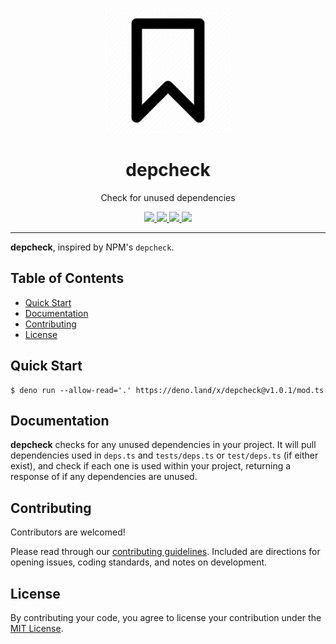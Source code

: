 <p align="center">
  <img height="200" src="./logo.png" alt="depcheck logo">
  <h1 align="center">depcheck</h1>
</p>
<p align="center">Check for unused dependencies</p>
<p align="center">
  <a href="https://github.com/ebebbington/depcheck/releases">
    <img src="https://img.shields.io/github/release/ebebbington/depcheck.svg?color=bright_green&label=latest">
  </a>
  <a href="https://github.com/ebebbington/depcheck/actions">
    <img src="https://img.shields.io/github/workflow/status/ebebbington/depcheck/master?label=tests">
  </a>
  <a href="https://github.com/ebebbington/depcheck/actions">
    <img src="https://img.shields.io/github/workflow/status/ebebbington/depcheck/CodeQL?label=CodeQL">
  </a>
  <a href="https://sonarcloud.io/dashboard?id=ebebbington_depcheck">
    <img src="https://sonarcloud.io/api/project_badges/measure?project=ebebbington_depcheck&metric=alert_status">
  </a>
</p>

---

**depcheck**, inspired by NPM's `depcheck`.

## Table of Contents

- [Quick Start](#quick-start)
- [Documentation](#documentation)
- [Contributing](#contributing)
- [License](#license)

## Quick Start

```
$ deno run --allow-read='.' https://deno.land/x/depcheck@v1.0.1/mod.ts
```

## Documentation

**depcheck** checks for any unused dependencies in your project. It will pull
dependencies used in `deps.ts` and `tests/deps.ts` or `test/deps.ts` (if either
exist), and check if each one is used within your project, returning a response
of if any dependencies are unused.

## Contributing

Contributors are welcomed!

Please read through our [contributing guidelines](./.github/CONTRIBUTING.md).
Included are directions for opening issues, coding standards, and notes on
development.

## License

By contributing your code, you agree to license your contribution under the
[MIT License](./LICENSE).

